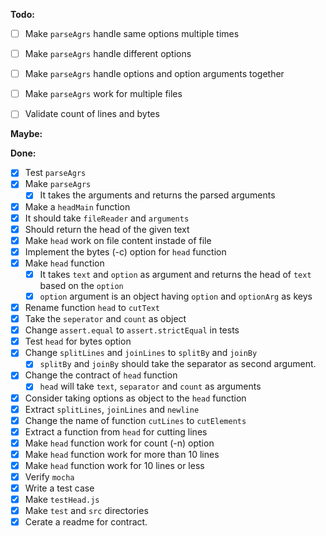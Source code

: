 **Todo:**
- [ ] Make `parseAgrs` handle same options multiple times
- [ ] Make `parseAgrs` handle different options
- [ ] Make `parseAgrs` handle options and option arguments together 
- [ ] Make `parseAgrs` work for multiple files
- [ ] Validate count of lines and bytes


**Maybe:**


**Done:**
- [x] Test `parseAgrs`
- [x] Make `parseAgrs`
  - [x] It takes the arguments and returns the parsed arguments
- [x] Make a `headMain` function
 - [x] It should take `fileReader` and `arguments` 
 - [x] Should return the head of the given text
- [x] Make `head` work on file content instade of file
- [x] Implement the bytes (-c) option for `head` function
- [x] Make `head` function
  - [x] It takes `text` and `option` as argument and returns the head of `text` based on the `option`
  - [x] `option` argument is an object having `option` and `optionArg` as keys
- [x] Rename function `head` to `cutText`
- [x] Take the `seperator` and `count` as object
- [x] Change `assert.equal` to `assert.strictEqual` in tests
- [x] Test `head` for bytes option
- [x] Change `splitLines` and `joinLines` to `splitBy` and `joinBy`
  - [x] `splitBy` and `joinBy` should take the separator as second argument.
- [x] Change the contract of `head` function
  - [x] `head` will take `text`, `separator` and `count` as arguments
- [x] Consider taking options as object to the `head` function
- [x] Extract `splitLines`, `joinLines` and `newline`
- [x] Change the name of function `cutLines` to `cutElements`
- [x] Extract a function from `head` for cutting lines
- [x] Make `head` function work for count (-n) option
- [x] Make `head` function work for more than 10 lines
- [x] Make `head` function work for 10 lines or less
- [x] Verify `mocha`
- [x] Write a test case
- [x] Make `testHead.js`
- [x] Make `test` and `src` directories
- [x] Cerate a readme for contract.
